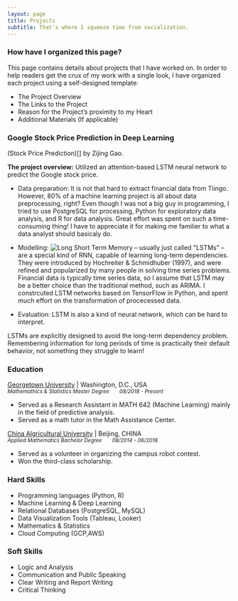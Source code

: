 ```yaml
---
layout: page
title: Projects
subtitle: That's where I squeeze time from socialization.
---
```


### How have I organized this page?
This page contains details about projects that I have worked on. In order to help readers get the crux of my work with a single look, I have organized each project using a self-designed template:

- The Project Overview
- The Links to the Project
- Reason for the Project’s proximity to my Heart
- Additional Materials (If applicable)

### Google Stock Price Prediction in Deep Learning

(Stock Price Prediction)[] by Zijing Gao.

__The project overview:__ Utilized an attention-based LSTM neural network to predict the Google stock price.

- Data preparation: It is not that hard to extract financial data from Tiingo. However, 80% of a machine learning project is all about
data preprocessing, right? Even though I was not a big guy in programming, I tried to use PostgreSQL for processing, Python for exploratory data analysis, and R for data analysis. Great effort was spent on such a time-consuming thing! I have to appreciate it for making me familier to what a data analyst should basicaly do.

- Modelling: ![Long Short Term Memory](https://github.com/zg104/Projects/blob/master/Deep%20Learning/LSTM_2.png) – usually just called "LSTMs" – are a special kind of RNN, capable of learning long-term dependencies. They were introduced by Hochreiter & Schmidhuber (1997), and were refined and popularized by many people in solving time series problems. Financial data is typically time series data, so I assume that LSTM may be a better choice than the traditional method, such as ARIMA. I constrcuted LSTM networks based on TensorFlow in Python, and spent much effort on the transformation of procecessed data. 

- Evaluation: LSTM is also a kind of neural network, which can be hard to interpret.



LSTMs are explicitly designed to avoid the long-term dependency problem. Remembering information for long periods of time is practically their default behavior, not something they struggle to learn!

### Education
[Georgetown University](https://www.georgetown.edu/) | Washington, D.C., USA <br/>
<sub>_Mathemathics & Statistics Master Degree      &nbsp; &nbsp; &nbsp;      08/2018 - Present_</sub> <br/>
- Served as a Research Assistant in MATH 642 (Machine Learning) mainly in the field of predictive analysis.
- Served as a math tutor in the Math Assistance Center.

[China Algricultural University](https://en.cau.edu.cn/) | Beijing, CHINA <br/>
<sub>_Applied Mathematics Bachelor Degree  &nbsp; &nbsp; &nbsp;      08/2014 - 06/2018_</sub>  <br/>
- Served as a volunteer in organizing the campus robot contest.
- Won the third-class scholarship.

### Hard Skills
- Programming languages (Python, R)
- Machine Learning & Deep Learning
- Relational Databases (PostgreSQL, MySQL)
- Data Visualization Tools (Tableau, Looker)
- Mathematics & Statistics
- Cloud Computing (GCP,AWS)

### Soft Skills
- Logic and Analysis
- Communication and Public Speaking
- Clear Writing and Report Writing
- Critical Thinking
